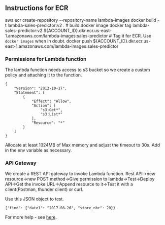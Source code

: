 ## Instructions for ECR

aws ecr create-repository --repository-name lambda-images
docker build -t lambda-sales-predictor:v2 . # build docker image
docker tag lambda-sales-predictor:v2 ${ACCOUNT_ID}.dkr.ecr.us-east-1.amazonaws.com/lambda-images:sales-predictor # Tag it for ECR. Use `docker images` when in doubt.
docker push ${ACCOUNT_ID}.dkr.ecr.us-east-1.amazonaws.com/lambda-images:sales-predictor

### Permissions for Lambda function

The lambda function needs access to s3 bucket so we create a custom policy and attaching it to the function.

```
{
    "Version": "2012-10-17",
    "Statement": [
        {
            "Effect": "Allow",
            "Action": [
                "s3:Get*",
                "s3:List*"
            ],
            "Resource": "*"
        }
    ]
}
```
Allocate at least 1024MB of Max memory and adjust the timeout to 30s. Add in the env variable as necessary.

### API Gateway

We create a REST API gateway to invoke Lambda function.
Rest API->new resource->new POST method->Give permission to lambda->Test->Deploy API->Get the invoke URL->Append resource to it->Test it with a client(Postman, thunder client) or curl.

Use this JSON object to test.
```
{"find": {"date1": "2017-08-26", "store_nbr": 20}}
```
For more help - see [here](https://github.com/alexeygrigorev/aws-lambda-docker/blob/main/guide.md#creating-the-api-gateway).
